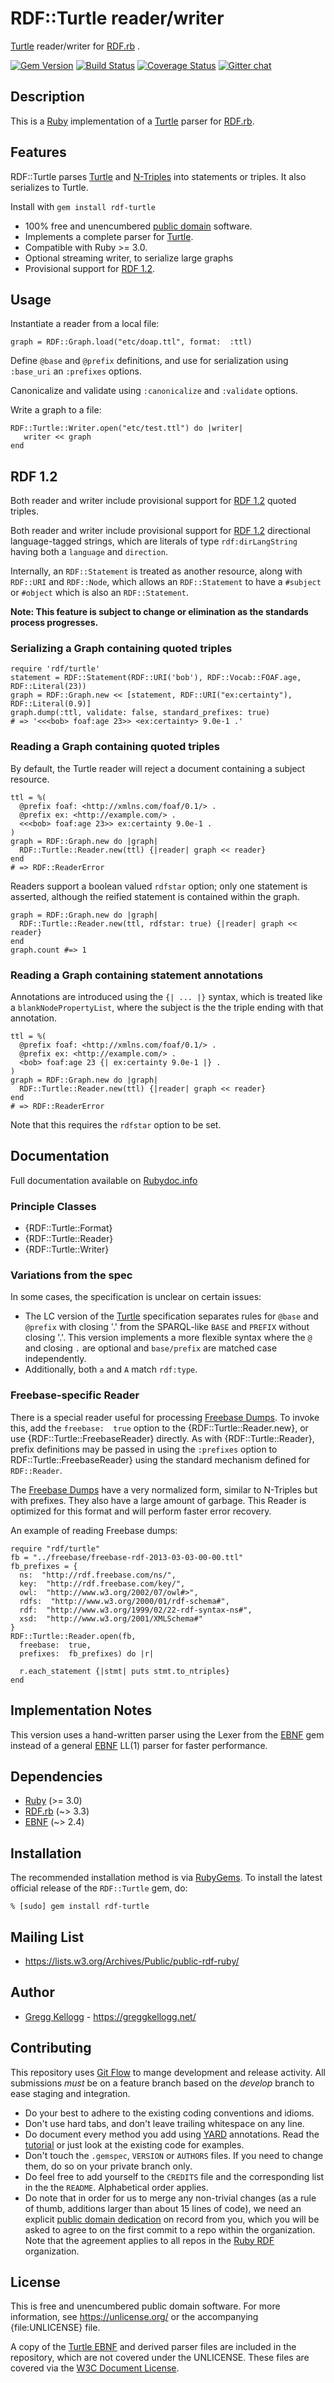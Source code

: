 # RDF::Turtle reader/writer

[Turtle][] reader/writer for [RDF.rb][RDF.rb] .

[![Gem Version](https://badge.fury.io/rb/rdf-turtle.svg)](https://badge.fury.io/rb/rdf-turtle)
[![Build Status](https://github.com/ruby-rdf/rdf-turtle/workflows/CI/badge.svg?branch=develop)](https://github.com/ruby-rdf/rdf-turtle/actions?query=workflow%3ACI)
[![Coverage Status](https://coveralls.io/repos/ruby-rdf/rdf-turtle/badge.svg?branch=develop)](https://coveralls.io/github/ruby-rdf/rdf-turtle?branch=develop)
[![Gitter chat](https://badges.gitter.im/ruby-rdf/rdf.png)](https://gitter.im/ruby-rdf/rdf)

## Description
This is a [Ruby][] implementation of a [Turtle][] parser for [RDF.rb][].

## Features
RDF::Turtle parses [Turtle][Turtle] and [N-Triples][N-Triples] into statements or triples. It also serializes to Turtle.

Install with `gem install rdf-turtle`

* 100% free and unencumbered [public domain](https://unlicense.org/) software.
* Implements a complete parser for [Turtle][].
* Compatible with Ruby >= 3.0.
* Optional streaming writer, to serialize large graphs
* Provisional support for [RDF 1.2][].

## Usage
Instantiate a reader from a local file:

    graph = RDF::Graph.load("etc/doap.ttl", format:  :ttl)

Define `@base` and `@prefix` definitions, and use for serialization using `:base_uri` an `:prefixes` options.

Canonicalize and validate using `:canonicalize` and `:validate` options.

Write a graph to a file:

    RDF::Turtle::Writer.open("etc/test.ttl") do |writer|
       writer << graph
    end

## RDF 1.2

Both reader and writer include provisional support for [RDF 1.2][] quoted triples.

Both reader and writer include provisional support for [RDF 1.2][] directional language-tagged strings, which are literals of type `rdf:dirLangString` having both a `language` and `direction`.

Internally, an `RDF::Statement` is treated as another resource, along with `RDF::URI` and `RDF::Node`, which allows an `RDF::Statement` to have a `#subject` or `#object` which is also an `RDF::Statement`.

**Note: This feature is subject to change or elimination as the standards process progresses.**

### Serializing a Graph containing quoted triples

    require 'rdf/turtle'
    statement = RDF::Statement(RDF::URI('bob'), RDF::Vocab::FOAF.age, RDF::Literal(23))
    graph = RDF::Graph.new << [statement, RDF::URI("ex:certainty"), RDF::Literal(0.9)]
    graph.dump(:ttl, validate: false, standard_prefixes: true)
    # => '<<<bob> foaf:age 23>> <ex:certainty> 9.0e-1 .'

### Reading a Graph containing quoted triples

By default, the Turtle reader will reject a document containing a subject resource.

    ttl = %(
      @prefix foaf: <http://xmlns.com/foaf/0.1/> .
      @prefix ex: <http://example.com/> .
      <<<bob> foaf:age 23>> ex:certainty 9.0e-1 .
    )
    graph = RDF::Graph.new do |graph|
      RDF::Turtle::Reader.new(ttl) {|reader| graph << reader}
    end
    # => RDF::ReaderError

Readers support a boolean valued `rdfstar` option; only one statement is asserted, although the reified statement is contained within the graph.

    graph = RDF::Graph.new do |graph|
      RDF::Turtle::Reader.new(ttl, rdfstar: true) {|reader| graph << reader}
    end
    graph.count #=> 1

### Reading a Graph containing statement annotations

Annotations are introduced using the `{| ... |}` syntax, which is treated like a `blankNodePropertyList`,
where the subject is the the triple ending with that annotation.

    ttl = %(
      @prefix foaf: <http://xmlns.com/foaf/0.1/> .
      @prefix ex: <http://example.com/> .
      <bob> foaf:age 23 {| ex:certainty 9.0e-1 |} .
    )
    graph = RDF::Graph.new do |graph|
      RDF::Turtle::Reader.new(ttl) {|reader| graph << reader}
    end
    # => RDF::ReaderError

Note that this requires the `rdfstar` option to be set.

## Documentation
Full documentation available on [Rubydoc.info][Turtle doc]

### Principle Classes
* {RDF::Turtle::Format}
* {RDF::Turtle::Reader}
* {RDF::Turtle::Writer}

### Variations from the spec
In some cases, the specification is unclear on certain issues:

* The LC version of the [Turtle][] specification separates rules for `@base` and `@prefix` with closing '.' from the SPARQL-like `BASE` and `PREFIX` without closing '.'. This version implements a more flexible syntax where the `@` and closing `.` are optional and `base/prefix` are matched case independently.
* Additionally, both `a` and `A` match `rdf:type`.

### Freebase-specific Reader
There is a special reader useful for processing [Freebase Dumps][]. To invoke
this, add the `freebase:  true` option to the {RDF::Turtle::Reader.new}, or
use {RDF::Turtle::FreebaseReader} directly. As with {RDF::Turtle::Reader},
prefix definitions may be passed in using the `:prefixes` option to
RDF::Turtle::FreebaseReader} using the standard mechanism defined
for `RDF::Reader`.

The [Freebase Dumps][] have a very normalized form, similar to N-Triples but
with prefixes. They also have a large amount of garbage. This Reader is
optimized for this format and will perform faster error recovery.

An example of reading Freebase dumps:

    require "rdf/turtle"
    fb = "../freebase/freebase-rdf-2013-03-03-00-00.ttl"
    fb_prefixes = {
      ns:  "http://rdf.freebase.com/ns/",
      key:  "http://rdf.freebase.com/key/",
      owl:  "http://www.w3.org/2002/07/owl#>",
      rdfs:  "http://www.w3.org/2000/01/rdf-schema#",
      rdf:  "http://www.w3.org/1999/02/22-rdf-syntax-ns#",
      xsd:  "http://www.w3.org/2001/XMLSchema#"
    }
    RDF::Turtle::Reader.open(fb,
      freebase:  true,
      prefixes:  fb_prefixes) do |r|

      r.each_statement {|stmt| puts stmt.to_ntriples}
    end

## Implementation Notes
This version uses a hand-written parser using the Lexer from the [EBNF][] gem instead of a general [EBNF][] LL(1) parser for faster performance.

## Dependencies

* [Ruby](https://ruby-lang.org/) (>= 3.0)
* [RDF.rb](https://rubygems.org/gems/rdf) (~> 3.3)
* [EBNF][] (~> 2.4)

## Installation

The recommended installation method is via [RubyGems](https://rubygems.org/).
To install the latest official release of the `RDF::Turtle` gem, do:

    % [sudo] gem install rdf-turtle

## Mailing List
* <https://lists.w3.org/Archives/Public/public-rdf-ruby/>

## Author
* [Gregg Kellogg](https://github.com/gkellogg) - <https://greggkellogg.net/>

## Contributing
This repository uses [Git Flow](https://github.com/nvie/gitflow) to mange development and release activity. All submissions _must_ be on a feature branch based on the _develop_ branch to ease staging and integration.

* Do your best to adhere to the existing coding conventions and idioms.
* Don't use hard tabs, and don't leave trailing whitespace on any line.
* Do document every method you add using [YARD][] annotations. Read the
  [tutorial][YARD-GS] or just look at the existing code for examples.
* Don't touch the `.gemspec`, `VERSION` or `AUTHORS` files. If you need to
  change them, do so on your private branch only.
* Do feel free to add yourself to the `CREDITS` file and the corresponding
  list in the the `README`. Alphabetical order applies.
* Do note that in order for us to merge any non-trivial changes (as a rule
  of thumb, additions larger than about 15 lines of code), we need an
  explicit [public domain dedication][PDD] on record from you,
  which you will be asked to agree to on the first commit to a repo within the organization.
  Note that the agreement applies to all repos in the [Ruby RDF](https://github.com/ruby-rdf/) organization.

## License
This is free and unencumbered public domain software. For more information,
see <https://unlicense.org/> or the accompanying {file:UNLICENSE} file.

A copy of the [Turtle EBNF][] and derived parser files are included in the repository, which are not covered under the UNLICENSE. These files are covered via the [W3C Document License](https://www.w3.org/Consortium/Legal/2002/copyright-documents-20021231).

[Ruby]:         https://ruby-lang.org/
[RDF]:          https://www.w3.org/RDF/
[YARD]:         https://yardoc.org/
[YARD-GS]:      https://rubydoc.info/docs/yard/file/docs/GettingStarted.md
[PDD]:              https://unlicense.org/#unlicensing-contributions
[RDF.rb]:       https://ruby-rdf.github.io/rdf
[EBNF]:         https://rubygems.org/gems/ebnf
[N-Triples]:    https://www.w3.org/TR/rdf12-n-triples
[Turtle]:       https://www.w3.org/TR/rdf12-turtle
[RDF 1.1]:          https://www.w3.org/TR/rdf11-concepts/
[RDF 1.2]:          https://www.w3.org/TR/rdf12-concepts/
[Turtle doc]:   https://ruby-rdf.github.io/rdf-turtle/master/file/README.md
[Turtle EBNF]:  https://w3c.github.io/rdf-turtle/spec/turtle-bnf.html
[Freebase Dumps]: https://developers.google.com/freebase/data
